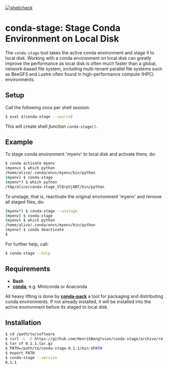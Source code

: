 [![shellcheck](https://github.com/HenrikBengtsson/conda-stage/actions/workflows/shellcheck.yml/badge.svg)](https://github.com/HenrikBengtsson/conda-stage/actions/workflows/shellcheck.yml)


# conda-stage: Stage Conda Environment on Local Disk

The `conda-stage` tool takes the active conda environment and stage it to local disk. Working with a conda environment on local disk can greatly improve the performance as local disk is often much faster than a global, network-based file system, including multi-tenant parallel file systems such as BeeGFS and Lustre often found in high-performance compute (HPC) environments.


## Setup

Call the following _once_ per shell session:

```sh
$ eval $(conda-stage --source)
```

This will create shell _function_ `conda-stage()`.


## Example

To stage conda environment 'myenv' to local disk and activate there, do:

```sh
$ conda activate myenv
(myenv) $ which python
/home/alice/.conda/envs/myenv/bin/python
(myenv) $ conda-stage
(myenv*) $ which python
/tmp/alice/conda-stage_VlQrpSj0BT/bin/python
```

To unstage, that is, reactivate the original environment 'myenv' and remove all staged files, do:

```sh
(myenv*) $ conda-stage --unstage
(myenv) $ conda-stage
(myenv) $ which python
/home/alice/.conda/envs/myenv/bin/python
(myenv) $ conda deactivate
$
```

For further help, call:

```sh
$ conda-stage --help
```


## Requirements

* **Bash**
* [**conda**](https://docs.conda.io/projects/conda/en/latest/user-guide/install/linux.html), e.g. Miniconda or Anaconda

All heavy lifting is done by [**conda-pack**](https://conda.github.io/conda-pack/) a tool for packaging and distributing conda environments.  If not already installed, it will be installed into the active environment before its staged to local disk.


## Installation

```sh
$ cd /path/to/software
$ curl -L -O https://github.com/HenrikBengtsson/conda-stage/archive/refs/tags/0.1.1.tar.gz
$ tar xf 0.1.1.tar.gz
$ PATH=/path/to/conda-stage-0.1.1/bin:$PATH
$ export PATH
$ conda-stage --version
0.1.1
```
